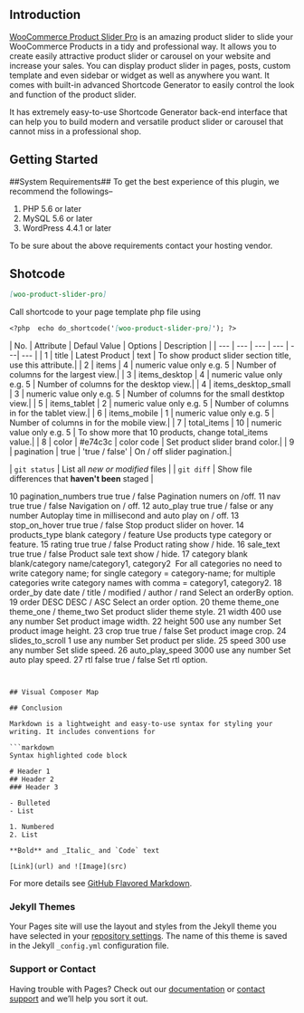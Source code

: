 ## Introduction
[WooCommerce Product Slider Pro](https://shapedplugin.com/plugin/woocommerce-product-slider-pro/) is an amazing product slider to slide your WooCommerce Products in a tidy and professional way. It allows you to create easily attractive product slider or carousel on your website and increase your sales. You can display product slider in pages, posts, custom template and even sidebar or widget as well as anywhere you want. It comes with built-in advanced Shortcode Generator to easily control the look and function of the product slider.

It has extremely easy-to-use Shortcode Generator back-end interface that can help you to build modern and versatile product slider or carousel that cannot miss in a professional shop.
## Getting Started
##System Requirements##
To get the best experience of this plugin, we recommend the followings–

1. PHP 5.6 or later
2. MySQL 5.6 or later
3. WordPress 4.4.1 or later

To be sure about the above requirements contact your hosting vendor.
## Shotcode

```markdown
[woo-product-slider-pro]
```
Call shortcode to your page template php file using
```markdown
<?php  echo do_shortcode('[woo-product-slider-pro]'); ?>
```
| No. | Attribute | Defaul Value | Options | Description |
| --- | --- | --- | --- | ---| --- |
| 1 | title | Latest Product | text | To show product slider section title, use this attribute.|
| 2 | items | 4 | numeric value only e.g. 5 | Number of columns for the largest view.|
| 3 | items_desktop | 4 | numeric value only e.g. 5 | Number of columns for the desktop view.|
| 4 | items_desktop_small | 3 | numeric value only e.g. 5 | Number of columns for the small destktop view.|
| 5 | items_tablet | 2 | numeric value only e.g. 5 | Number of columns in for the tablet view.|
| 6 | items_mobile | 1 | numeric value only e.g. 5 | Number of columns in for the mobile view.|
| 7 | total_items | 10 | numeric value only e.g. 5 | To show more that 10 products, change total_items value.|
| 8 | color | #e74c3c | color code | Set product slider brand color.|
| 9 | pagination | true | 'true / false' | On / off slider pagination.|


| `git status` | List all *new or modified* files |
| `git diff` | Show file differences that **haven't been** staged |



10	pagination_numbers	true	true / false	Pagination numers on /off.
11	nav	true	true / false	Navigation on / off.
12	auto_play	true	true / false or any number	Autoplay time in millisecond and auto play on / off.
13	stop_on_hover	true	true / false	Stop product slider on hover.
14	products_type	blank	category / feature	Use products type category or feature.
15	rating	true	true / false	Product rating show / hide.
16	sale_text	true	true / false	Product sale text show / hide.
17	category	blank	blank/category name/category1, category2	 For all categories no need to write category name; for single category = category-name; for multiple categories write category names with comma = category1, category2.
18	order_by	date	date / title / modified / author / rand	Select an orderBy option.
19	order	DESC	DESC / ASC	Select an order option.
20	theme	theme_one	theme_one / theme_two	Set product slider theme style.
21	width	400	use any number	Set product image width.
22	height	500	use any number	Set product image height.
23	crop	true	true / false	Set product image crop.
24	slides_to_scroll	1	use any number	Set product per slide.
25	speed	300	use any number	Set slide speed.
26	auto_play_speed	3000	use any number	Set auto play speed.
27	rtl	false	true / false	Set rtl option.
```


## Visual Composer Map

## Conclusion

Markdown is a lightweight and easy-to-use syntax for styling your writing. It includes conventions for

```markdown
Syntax highlighted code block

# Header 1
## Header 2
### Header 3

- Bulleted
- List

1. Numbered
2. List

**Bold** and _Italic_ and `Code` text

[Link](url) and ![Image](src)
```

For more details see [GitHub Flavored Markdown](https://guides.github.com/features/mastering-markdown/).

### Jekyll Themes

Your Pages site will use the layout and styles from the Jekyll theme you have selected in your [repository settings](https://github.com/ShapedPlugin/WC-Prouduct-Slider-Pro-Doc-v.2-/settings). The name of this theme is saved in the Jekyll `_config.yml` configuration file.

### Support or Contact

Having trouble with Pages? Check out our [documentation](https://help.github.com/categories/github-pages-basics/) or [contact support](https://github.com/contact) and we’ll help you sort it out.

